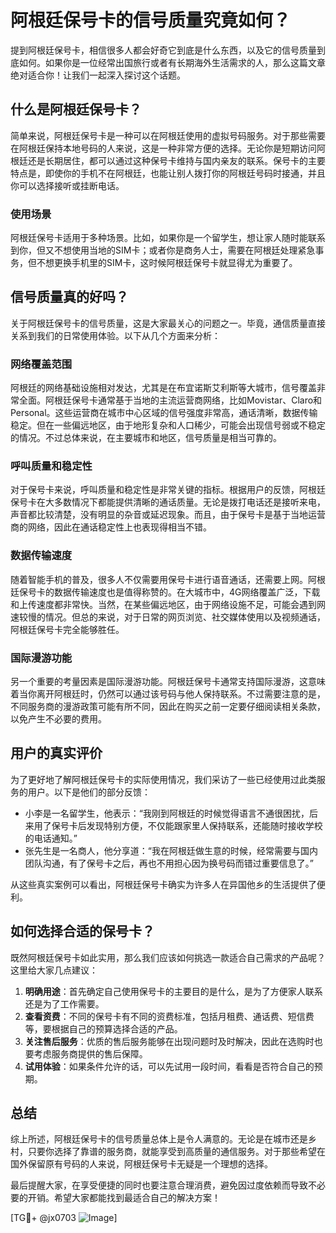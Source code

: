 # 阿根廷保号卡的信号质量究竟如何？

提到阿根廷保号卡，相信很多人都会好奇它到底是什么东西，以及它的信号质量到底如何。如果你是一位经常出国旅行或者有长期海外生活需求的人，那么这篇文章绝对适合你！让我们一起深入探讨这个话题。

## 什么是阿根廷保号卡？

简单来说，阿根廷保号卡是一种可以在阿根廷使用的虚拟号码服务。对于那些需要在阿根廷保持本地号码的人来说，这是一种非常方便的选择。无论你是短期访问阿根廷还是长期居住，都可以通过这种保号卡维持与国内亲友的联系。保号卡的主要特点是，即使你的手机不在阿根廷，也能让别人拨打你的阿根廷号码时接通，并且你可以选择接听或挂断电话。

### 使用场景

阿根廷保号卡适用于多种场景。比如，如果你是一个留学生，想让家人随时能联系到你，但又不想使用当地的SIM卡；或者你是商务人士，需要在阿根廷处理紧急事务，但不想更换手机里的SIM卡，这时候阿根廷保号卡就显得尤为重要了。

## 信号质量真的好吗？

关于阿根廷保号卡的信号质量，这是大家最关心的问题之一。毕竟，通信质量直接关系到我们的日常使用体验。以下从几个方面来分析：

### 网络覆盖范围

阿根廷的网络基础设施相对发达，尤其是在布宜诺斯艾利斯等大城市，信号覆盖非常全面。阿根廷保号卡通常基于当地的主流运营商网络，比如Movistar、Claro和Personal。这些运营商在城市中心区域的信号强度非常高，通话清晰，数据传输稳定。但在一些偏远地区，由于地形复杂和人口稀少，可能会出现信号弱或不稳定的情况。不过总体来说，在主要城市和地区，信号质量是相当可靠的。

### 呼叫质量和稳定性

对于保号卡来说，呼叫质量和稳定性是非常关键的指标。根据用户的反馈，阿根廷保号卡在大多数情况下都能提供清晰的通话质量。无论是拨打电话还是接听来电，声音都比较清楚，没有明显的杂音或延迟现象。而且，由于保号卡是基于当地运营商的网络，因此在通话稳定性上也表现得相当不错。

### 数据传输速度

随着智能手机的普及，很多人不仅需要用保号卡进行语音通话，还需要上网。阿根廷保号卡的数据传输速度也是值得称赞的。在大城市中，4G网络覆盖广泛，下载和上传速度都非常快。当然，在某些偏远地区，由于网络设施不足，可能会遇到网速较慢的情况。但总的来说，对于日常的网页浏览、社交媒体使用以及视频通话，阿根廷保号卡完全能够胜任。

### 国际漫游功能

另一个重要的考量因素是国际漫游功能。阿根廷保号卡通常支持国际漫游，这意味着当你离开阿根廷时，仍然可以通过该号码与他人保持联系。不过需要注意的是，不同服务商的漫游政策可能有所不同，因此在购买之前一定要仔细阅读相关条款，以免产生不必要的费用。

## 用户的真实评价

为了更好地了解阿根廷保号卡的实际使用情况，我们采访了一些已经使用过此类服务的用户。以下是他们的部分反馈：

- 小李是一名留学生，他表示：“我刚到阿根廷的时候觉得语言不通很困扰，后来用了保号卡后发现特别方便，不仅能跟家里人保持联系，还能随时接收学校的电话通知。”
- 张先生是一名商人，他分享道：“我在阿根廷做生意的时候，经常需要与国内团队沟通，有了保号卡之后，再也不用担心因为换号码而错过重要信息了。”

从这些真实案例可以看出，阿根廷保号卡确实为许多人在异国他乡的生活提供了便利。

## 如何选择合适的保号卡？

既然阿根廷保号卡如此实用，那么我们应该如何挑选一款适合自己需求的产品呢？这里给大家几点建议：

1. **明确用途**：首先确定自己使用保号卡的主要目的是什么，是为了方便家人联系还是为了工作需要。
2. **查看资费**：不同的保号卡有不同的资费标准，包括月租费、通话费、短信费等，要根据自己的预算选择合适的产品。
3. **关注售后服务**：优质的售后服务能够在出现问题时及时解决，因此在选购时也要考虑服务商提供的售后保障。
4. **试用体验**：如果条件允许的话，可以先试用一段时间，看看是否符合自己的预期。

## 总结

综上所述，阿根廷保号卡的信号质量总体上是令人满意的。无论是在城市还是乡村，只要你选择了靠谱的服务商，就能享受到高质量的通信服务。对于那些希望在国外保留原有号码的人来说，阿根廷保号卡无疑是一个理想的选择。

最后提醒大家，在享受便捷的同时也要注意合理消费，避免因过度依赖而导致不必要的开销。希望大家都能找到最适合自己的解决方案！

[TG💪+ @jx0703 ![Image](https://github.com/user-attachments/assets/dbca1d08-cadb-493c-b0ec-ad6f7a83f270)]